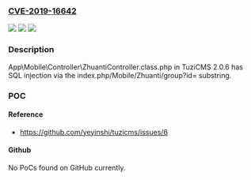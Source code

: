 ### [CVE-2019-16642](https://cve.mitre.org/cgi-bin/cvename.cgi?name=CVE-2019-16642)
![](https://img.shields.io/static/v1?label=Product&message=n%2Fa&color=blue)
![](https://img.shields.io/static/v1?label=Version&message=n%2Fa&color=blue)
![](https://img.shields.io/static/v1?label=Vulnerability&message=n%2Fa&color=brighgreen)

### Description

App\Mobile\Controller\ZhuantiController.class.php in TuziCMS 2.0.6 has SQL injection via the index.php/Mobile/Zhuanti/group?id= substring.

### POC

#### Reference
- https://github.com/yeyinshi/tuzicms/issues/6

#### Github
No PoCs found on GitHub currently.

